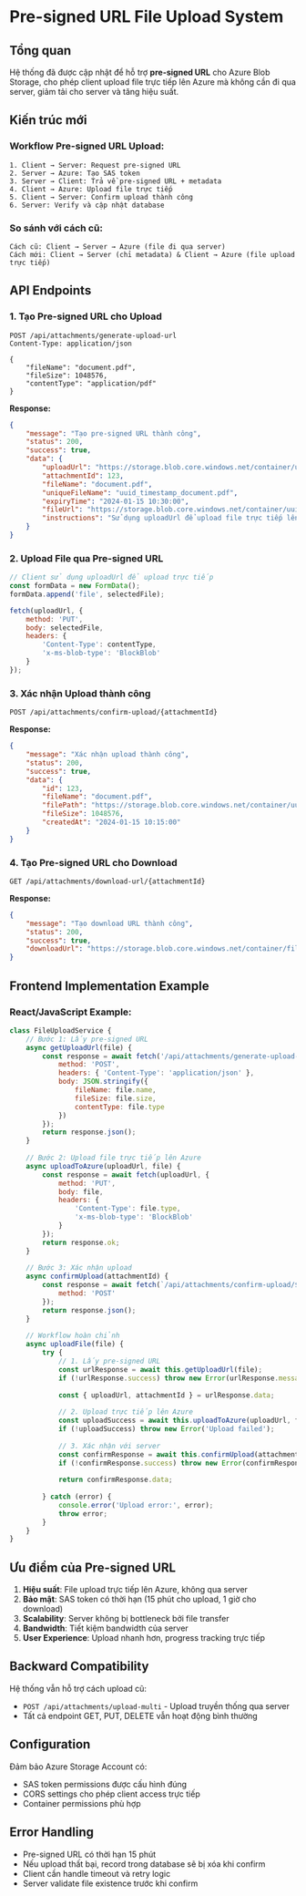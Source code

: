# Pre-signed URL File Upload System

## Tổng quan

Hệ thống đã được cập nhật để hỗ trợ **pre-signed URL** cho Azure Blob Storage, cho phép client upload file trực tiếp lên Azure mà không cần đi qua server, giảm tải cho server và tăng hiệu suất.

## Kiến trúc mới

### Workflow Pre-signed URL Upload:
```
1. Client → Server: Request pre-signed URL
2. Server → Azure: Tạo SAS token 
3. Server → Client: Trả về pre-signed URL + metadata
4. Client → Azure: Upload file trực tiếp
5. Client → Server: Confirm upload thành công
6. Server: Verify và cập nhật database
```

### So sánh với cách cũ:
```
Cách cũ: Client → Server → Azure (file đi qua server)
Cách mới: Client → Server (chỉ metadata) & Client → Azure (file upload trực tiếp)
```

## API Endpoints

### 1. Tạo Pre-signed URL cho Upload
```http
POST /api/attachments/generate-upload-url
Content-Type: application/json

{
    "fileName": "document.pdf",
    "fileSize": 1048576,
    "contentType": "application/pdf"
}
```

**Response:**
```json
{
    "message": "Tạo pre-signed URL thành công",
    "status": 200,
    "success": true,
    "data": {
        "uploadUrl": "https://storage.blob.core.windows.net/container/uuid_timestamp_document.pdf?sv=2021-06-08&se=2024...",
        "attachmentId": 123,
        "fileName": "document.pdf",
        "uniqueFileName": "uuid_timestamp_document.pdf",
        "expiryTime": "2024-01-15 10:30:00",
        "fileUrl": "https://storage.blob.core.windows.net/container/uuid_timestamp_document.pdf",
        "instructions": "Sử dụng uploadUrl để upload file trực tiếp lên Azure Blob..."
    }
}
```

### 2. Upload File qua Pre-signed URL
```javascript
// Client sử dụng uploadUrl để upload trực tiếp
const formData = new FormData();
formData.append('file', selectedFile);

fetch(uploadUrl, {
    method: 'PUT',
    body: selectedFile,
    headers: {
        'Content-Type': contentType,
        'x-ms-blob-type': 'BlockBlob'
    }
});
```

### 3. Xác nhận Upload thành công
```http
POST /api/attachments/confirm-upload/{attachmentId}
```

**Response:**
```json
{
    "message": "Xác nhận upload thành công",
    "status": 200,
    "success": true,
    "data": {
        "id": 123,
        "fileName": "document.pdf",
        "filePath": "https://storage.blob.core.windows.net/container/uuid_timestamp_document.pdf",
        "fileSize": 1048576,
        "createdAt": "2024-01-15 10:15:00"
    }
}
```

### 4. Tạo Pre-signed URL cho Download
```http
GET /api/attachments/download-url/{attachmentId}
```

**Response:**
```json
{
    "message": "Tạo download URL thành công", 
    "status": 200,
    "success": true,
    "downloadUrl": "https://storage.blob.core.windows.net/container/file.pdf?sv=2021-06-08&se=2024..."
}
```

## Frontend Implementation Example

### React/JavaScript Example:
```javascript
class FileUploadService {
    // Bước 1: Lấy pre-signed URL
    async getUploadUrl(file) {
        const response = await fetch('/api/attachments/generate-upload-url', {
            method: 'POST',
            headers: { 'Content-Type': 'application/json' },
            body: JSON.stringify({
                fileName: file.name,
                fileSize: file.size,
                contentType: file.type
            })
        });
        return response.json();
    }
    
    // Bước 2: Upload file trực tiếp lên Azure
    async uploadToAzure(uploadUrl, file) {
        const response = await fetch(uploadUrl, {
            method: 'PUT',
            body: file,
            headers: {
                'Content-Type': file.type,
                'x-ms-blob-type': 'BlockBlob'
            }
        });
        return response.ok;
    }
    
    // Bước 3: Xác nhận upload
    async confirmUpload(attachmentId) {
        const response = await fetch(`/api/attachments/confirm-upload/${attachmentId}`, {
            method: 'POST'
        });
        return response.json();
    }
    
    // Workflow hoàn chỉnh
    async uploadFile(file) {
        try {
            // 1. Lấy pre-signed URL
            const urlResponse = await this.getUploadUrl(file);
            if (!urlResponse.success) throw new Error(urlResponse.message);
            
            const { uploadUrl, attachmentId } = urlResponse.data;
            
            // 2. Upload trực tiếp lên Azure
            const uploadSuccess = await this.uploadToAzure(uploadUrl, file);
            if (!uploadSuccess) throw new Error('Upload failed');
            
            // 3. Xác nhận với server
            const confirmResponse = await this.confirmUpload(attachmentId);
            if (!confirmResponse.success) throw new Error(confirmResponse.message);
            
            return confirmResponse.data;
            
        } catch (error) {
            console.error('Upload error:', error);
            throw error;
        }
    }
}
```

## Ưu điểm của Pre-signed URL

1. **Hiệu suất**: File upload trực tiếp lên Azure, không qua server
2. **Bảo mật**: SAS token có thời hạn (15 phút cho upload, 1 giờ cho download)
3. **Scalability**: Server không bị bottleneck bởi file transfer
4. **Bandwidth**: Tiết kiệm bandwidth của server
5. **User Experience**: Upload nhanh hơn, progress tracking trực tiếp

## Backward Compatibility

Hệ thống vẫn hỗ trợ cách upload cũ:
- `POST /api/attachments/upload-multi` - Upload truyền thống qua server
- Tất cả endpoint GET, PUT, DELETE vẫn hoạt động bình thường

## Configuration

Đảm bảo Azure Storage Account có:
- SAS token permissions được cấu hình đúng
- CORS settings cho phép client access trực tiếp
- Container permissions phù hợp

## Error Handling

- Pre-signed URL có thời hạn 15 phút
- Nếu upload thất bại, record trong database sẽ bị xóa khi confirm
- Client cần handle timeout và retry logic
- Server validate file existence trước khi confirm